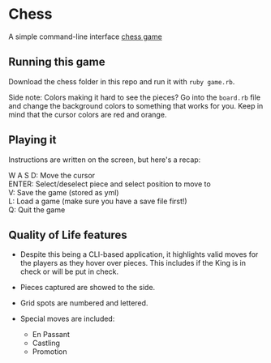 # Chess
A simple command-line interface [chess game](https://en.wikipedia.org/wiki/Rules_of_chess)

## Running this game
Download the chess folder in this repo and run it with
`ruby game.rb`.

Side note: Colors making it hard to see the pieces? Go into the `board.rb` 
file and change the background colors to something that works for you. Keep 
in mind that the cursor colors are red and orange.


## Playing it
Instructions are written on the screen, but here's a recap:

W A S D: Move the cursor  
ENTER: Select/deselect piece and select position to move to  
V: Save the game (stored as yml)  
L: Load a game (make sure you have a save file first!)  
Q: Quit the game

## Quality of Life features
+ Despite this being a CLI-based application, it highlights valid moves for the players as they hover over pieces. This includes if the King is in check or will be put in check.

+ Pieces captured are showed to the side.

+ Grid spots are numbered and lettered.
+ Special moves are included:
  + En Passant
  + Castling
  + Promotion
